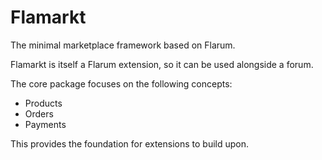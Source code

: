 # Flamarkt

The minimal marketplace framework based on Flarum.

Flamarkt is itself a Flarum extension, so it can be used alongside a forum.

The core package focuses on the following concepts:

- Products
- Orders
- Payments

This provides the foundation for extensions to build upon.
